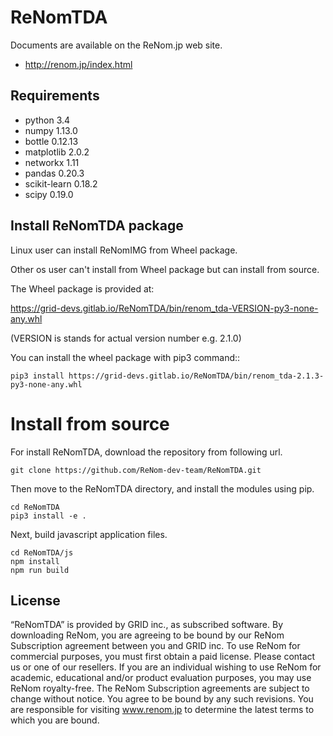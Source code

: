 # ReNomTDA

Documents are available on the ReNom.jp web site.

- http://renom.jp/index.html


## Requirements

- python 3.4
- numpy 1.13.0
- bottle 0.12.13
- matplotlib 2.0.2
- networkx 1.11
- pandas 0.20.3
- scikit-learn 0.18.2
- scipy 0.19.0


## Install ReNomTDA package

Linux user can install ReNomIMG from Wheel package.

Other os user can't install from Wheel package but can install from source.

The Wheel package is provided at:

https://grid-devs.gitlab.io/ReNomTDA/bin/renom_tda-VERSION-py3-none-any.whl

(VERSION is stands for actual version number e.g. 2.1.0)

You can install the wheel package with pip3 command::

```
pip3 install https://grid-devs.gitlab.io/ReNomTDA/bin/renom_tda-2.1.3-py3-none-any.whl
```

# Install from source

For install ReNomTDA, download the repository from following url.

```
git clone https://github.com/ReNom-dev-team/ReNomTDA.git
```

Then move to the ReNomTDA directory, and install the modules using pip.

```
cd ReNomTDA
pip3 install -e .
```

Next, build javascript application files.

```
cd ReNomTDA/js
npm install
npm run build
```

## License

“ReNomTDA” is provided by GRID inc., as subscribed software.  By downloading ReNom, you are agreeing to be bound by our ReNom Subscription agreement between you and GRID inc.
To use ReNom for commercial purposes, you must first obtain a paid license. Please contact us or one of our resellers.  If you are an individual wishing to use ReNom for academic, educational and/or product evaluation purposes, you may use ReNom royalty-free.
The ReNom Subscription agreements are subject to change without notice. You agree to be bound by any such revisions. You are responsible for visiting www.renom.jp to determine the latest terms to which you are bound.
